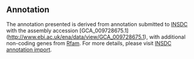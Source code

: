 
Annotation
----------

The annotation presented is derived from annotation submitted to
[INSDC](http://www.insdc.org) with the assembly accession [GCA\_009728675.1]
(http://www.ebi.ac.uk/ena/data/view/GCA_009728675.1),
with additional non-coding genes from
[Rfam](http://rfam.xfam.org/). For more details, please visit [INSDC
annotation import](http://ensemblgenomes.org/info/data/insdc_annotation).
